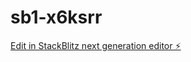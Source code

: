 # sb1-x6ksrr

[Edit in StackBlitz next generation editor ⚡️](https://stackblitz.com/~/github.com/MateoCris02/sb1-x6ksrr)